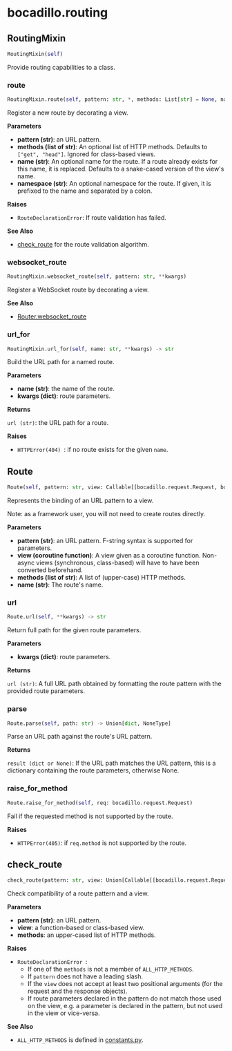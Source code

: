 # bocadillo.routing

## RoutingMixin
```python
RoutingMixin(self)
```
Provide routing capabilities to a class.
### route
```python
RoutingMixin.route(self, pattern: str, *, methods: List[str] = None, name: str = None, namespace: str = None)
```
Register a new route by decorating a view.

__Parameters__

- __pattern (str)__: an URL pattern.
- __methods (list of str)__:
    An optional list of HTTP methods.
    Defaults to `["get", "head"]`.
    Ignored for class-based views.
- __name (str)__:
    An optional name for the route.
    If a route already exists for this name, it is replaced.
    Defaults to a snake-cased version of the view's name.
- __namespace (str)__:
    An optional namespace for the route. If given, it is prefixed to
    the name and separated by a colon.

__Raises__

- `RouteDeclarationError`:
    If route validation has failed.

__See Also__

- [check_route](#check-route) for the route validation algorithm.

### websocket_route
```python
RoutingMixin.websocket_route(self, pattern: str, **kwargs)
```
Register a WebSocket route by decorating a view.

__See Also__

- [Router.websocket_route](/api/routing.md#websocket-route)

### url_for
```python
RoutingMixin.url_for(self, name: str, **kwargs) -> str
```
Build the URL path for a named route.

__Parameters__

- __name (str)__: the name of the route.
- __kwargs (dict)__: route parameters.

__Returns__

`url (str)`: the URL path for a route.

__Raises__

- `HTTPError(404) `: if no route exists for the given `name`.

## Route
```python
Route(self, pattern: str, view: Callable[[bocadillo.request.Request, bocadillo.response.Response, dict], Coroutine], methods: List[str], name: str)
```
Represents the binding of an URL pattern to a view.

Note: as a framework user, you will not need to create routes directly.

__Parameters__

- __pattern (str)__: an URL pattern. F-string syntax is supported for parameters.
- __view (coroutine function)__:
    A view given as a coroutine function. Non-async views (synchronous,
    class-based) will have to have been converted beforehand.
- __methods (list of str)__:
    A list of (upper-case) HTTP methods.
- __name (str)__:
    The route's name.

### url
```python
Route.url(self, **kwargs) -> str
```
Return full path for the given route parameters.

__Parameters__

- __kwargs (dict)__: route parameters.

__Returns__

`url (str)`:
    A full URL path obtained by formatting the route pattern with
    the provided route parameters.

### parse
```python
Route.parse(self, path: str) -> Union[dict, NoneType]
```
Parse an URL path against the route's URL pattern.

__Returns__

`result (dict or None)`:
    If the URL path matches the URL pattern, this is a dictionary
    containing the route parameters, otherwise None.

### raise_for_method
```python
Route.raise_for_method(self, req: bocadillo.request.Request)
```
Fail if the requested method is not supported by the route.

__Raises__

- `HTTPError(405)`: if `req.method` is not supported by the route.

## check_route
```python
check_route(pattern: str, view: Union[Callable[[bocadillo.request.Request, bocadillo.response.Response, dict], Coroutine], bocadillo.views.ClassBasedView], methods: List[str]) -> None
```
Check compatibility of a route pattern and a view.

__Parameters__

- __pattern (str)__: an URL pattern.
- __view__: a function-based or class-based view.
- __methods__: an upper-cased list of HTTP methods.

__Raises__

- `RouteDeclarationError `:
    - If one of the `methods` is not a member of `ALL_HTTP_METHODS`.
    - If `pattern` does not have a leading slash.
    - If the `view` does not accept at least two positional arguments
    (for the request and the response objects).
    - If route parameters declared in the pattern do not match those
    used on the view, e.g. a parameter is declared in the pattern, but
    not used in the view or vice-versa.

__See Also__

- `ALL_HTTP_METHODS` is defined in [constants.py](./constants.md).

